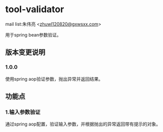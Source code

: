 # tool-validator

mail list:朱伟亮 \<zhuwl120820@gxwsxx.com>

用于spring bean参数验证。<br>

版本变更说明
---
### 1.0.0
使用spring aop验证参数，抛出异常并返回结果。

功能点
---
### 1.输入参数验证
通过spring aop配置，验证输入参数，并根据抛出的异常返回带有提示的对象。<br>
